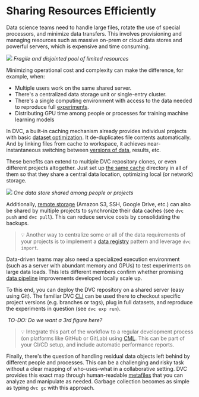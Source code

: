 # Sharing Resources Efficiently

Data science teams need to handle large files, rotate the use of special
processors, and minimize data transfers. This involves provisioning and managing
resources such as massive on-prem or cloud data stores and powerful servers,
which is expensive and time consuming.

![](/img/resource-pool.png) _Fragile and disjointed pool of limited resources_

Minimizing operational cost and complexity can make the difference, for example,
when:

- Multiple users work on the same shared server.
- There's a centralized data storage unit or single-entry cluster.
- There's a single computing environment with access to the data needed to
  reproduce full [experiments](/doc/user-guide/experiment-management).
- Distributing GPU time among people or processes for training machine learning
  models

In DVC, a built-in <abbr>caching</abbr> mechanism already provides individual
<abbr>projects</abbr> with basic
[dataset optimization](/doc/user-guide/large-dataset-optimization). It
de-duplicates file contents automatically. And by linking files from cache to
<abbr>workspace</abbr>, it achieves near-instantaneous switching between
[versions of data](/doc/use-cases/versioning-data-and-model-files), results,
etc.

These benefits can extend to multiple DVC repository clones, or even different
projects altogether. Just set up
[the same cache](/doc/user-guide/how-to/share-a-dvc-cache) directory in all of
them so that they share a central data location, optimizing local (or network)
storage.

![](/img/shared-server.png) _One data store shared among people or projects_

Additionally, [remote storage](/doc/command-reference/remote) (Amazon S3, SSH,
Google Drive, etc.) can also be shared by multiple projects to synchronize their
data caches (see `dvc push` and `dvc pull`). This can reduce service costs by
consolidating the backups.

> 💡 Another way to centralize some or all of the data requirements of your
> projects is to implement a [data registry](/doc/use-cases/data-registries)
> pattern and leverage `dvc import`.

Data-driven teams may also need a specialized execution environment (such as a
server with abundant memory and GPUs) to test experiments on large data loads.
This lets different members confirm whether promising
[data pipeline](/doc/start/data-pipelines) improvements developed locally scale
up.

To this end, you can deploy the <abbr>DVC repository</abbr> on a shared server
(easy using Git). The familiar DVC [CLI](/doc/command-reference) can be used
there to checkout specific project versions (e.g. branches or tags), plug in
full datasets, and reproduce the experiments in question (see `dvc exp run`).

![]() _TO-DO: Do we want a 3rd figure here?_

> 💡 Integrate this part of the workflow to a regular development process (on
> platforms like GitHub or GitLab) using [CML](https://cml.dev/). This can be
> part of your CI/CD setup, and include automatic performance reports.

Finally, there's the question of handling residual data objects left behind by
different people and processes. This can be a challenging and risky task without
a clear mapping of who-uses-what in a collaborative setting. DVC provides this
exact map through human-readable [metafiles](/doc/user-guide/project-structure)
that you can analyze and manipulate as needed. Garbage collection becomes as
simple as typing `dvc gc` with this approach.

<!--

Your colleagues can [checkout](/doc/command-reference/checkout) the data (from
the shared <abbr>cache</abbr>), and have both `raw` and `clean` data files
appear in their workspace without moving anything manually. After this, they
could decide to continue building this [pipeline](/doc/command-reference/dag)
and process the clean data:

```dvc
$ git pull
$ dvc checkout
A       raw  # Data is linked from cache to workspace.
$ dvc run -n process_clean_data -d process.py -d clean -o processed
          ./process.py clean processed
$ git add dvc.yaml dvc.lock
$ git commit -m "process clean data"
$ git push
```

And now you can just as easily make their work appear in your workspace with:

```dvc
$ git pull
$ dvc checkout
A       processed
```

-->
